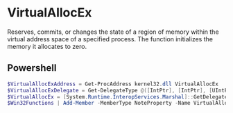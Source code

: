 # VirtualAllocEx

Reserves, commits, or changes the state of a region of memory within the virtual address space of a specified process. The function initializes the memory it allocates to zero.

## Powershell

```powershell
$VirtualAllocExAddress = Get-ProcAddress kernel32.dll VirtualAllocEx
$VirtualAllocExDelegate = Get-DelegateType @([IntPtr], [IntPtr], [UIntPtr], [UInt32], [UInt32]) ([IntPtr])
$VirtualAllocEx = [System.Runtime.InteropServices.Marshal]::GetDelegateForFunctionPointer($VirtualAllocExAddress, $VirtualAllocExDelegate)
$Win32Functions | Add-Member -MemberType NoteProperty -Name VirtualAllocEx -Value $VirtualAllocEx
```